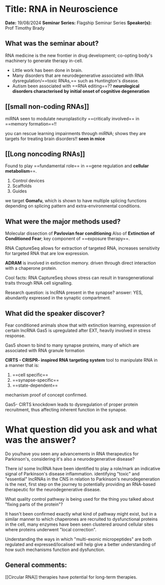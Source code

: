 # Title: RNA in Neuroscience

**Date:** 19/08/2024
**Seminar Series:** Flagship Seminar Series
**Speaker(s):** Prof Timothy Brady

## What was the seminar about?

RNA medicine is the new frontier in drug development; co-opting body's machinery to generate therapy in-cell.
- Little work has been done in brain.
- Many disorders that are neurodegenerative associated with RNA dysregulation/==toxic RNAs,== such as Huntington's disease.
- Autism been associated with ==RNA editing==??
**neurological disorders characterised by initial onset of cognitive degeneration**

## **[[small non-coding RNAs]]**
miRNA seen to modulate neuroplasticity
==critically involved== in ==memory formation==!!

you can rescue learning impairments through miRNA; shows they are targets for treating brain disorders!! **seen in mice**

## **[[Long noncoding RNAs]]** 
Found to play ==fundamental role== in ==gene regulation and **cellular metabolism**==.
1. Control devices
2. Scaffolds
3. Guides

we target **Gomafu**, which is shown to have multiple splicing functions depending on splicing pattern and extra-environmental conditions.



## What were the major methods used?

Molecular dissection of **Pavlovian fear conditioning**
Also of **Extinction of Conditioned Fear**; key component of ==exposure therapy==.

RNA CaptureSeq allows for extraction of targeted RNA, increases sensitivity for targeted RNA that are low expression.

**ADRAM** is involved in extinction memory. driven through direct interaction with a chaperone protein.

Cool facts: RNA CaptureSeq shows stress can result in transgenerational traits through RNA cell signalling.

Research question: is lncRNA present in the synapse?
answer: YES, abundantly expressed in the synaptic compartment. 

## What did the speaker discover?

Fear conditioned animals show that with extinction learning, expression of certain lncRNA Gas5 is upregulated after EXT, heavily involved in stress response.

Gas5 shown to bind to many synapse proteins, many of which are associated with RNA granule formation

**CIRTS - CRISPR- inspired RNA targeting system** tool to manipulate RNA in a manner that is:
1. ==cell specific==
2. ==synapse-specific==
3. ==state-dependent==

mechanism proof of concept confirmed.

Gas5- CIRTS knockdown leads to dysregulation of proper protein recruitment, thus affecting inherent function in the synapse.

# What question did you ask and what was the answer?
Do you/have you seen any advancements in RNA therapeutics for Parkinson's, considering it's also a neurodegenerative disease?

There is! some lncRNA have been identified to play a role/mark an indicative signal of Parkinson's disease inflammation. identifying "toxic" and "essential" lncRNAs in the CNS in relation to Parkinson's neurodegeneration is the next, first step on the journey to potentially providing an RNA-based therapeutic for the neurodegenerative disease.

What quality control pathway is being used for the thing you talked about "fixing parts of the protein"?

It hasn't been confirmed exactly what kind of pathway might exist, but in a similar manner to which chaperones are recruited to dysfunctional proteins in the cell, many enzymes have been seen clustered around cellular sites where proteins underwent "local correction". 

Understanding the ways in which "multi-exonic micropeptides" are both regulated and expressed/localised will help give a better understanding of how such mechanisms function and dysfunction.

## General comments:

[[Circular RNA]] therapies have potential for long-term therapies.
